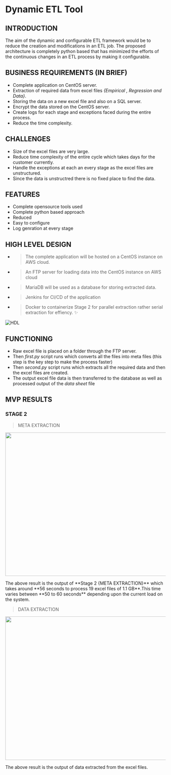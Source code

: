 # Dynamic ETL Tool

## INTRODUCTION
The aim of the dynamic and configurable ETL framework would be to reduce the creation and modifications in an ETL job.
The proposed architecture is completely python based that has minimized the efforts of the continuous changes in an ETL process by making it configurable.

## BUSINESS REQUIREMENTS (IN BRIEF)
* Complete application on CentOS server.
* Extraction of required data from excel files *{Empirical , Regression and Data}*.
* Storing the data on a new excel file and also on a SQL server.
* Encrypt the data stored on the CentOS server.
* Create logs for each stage and exceptions faced during the entire process.
* Reduce the time complexity.

## CHALLENGES 
* Size of the excel files are very large.
* Reduce time complexity of the entire cycle which takes days for the customer currently.
* Handle the exceptions at each an every stage as the excel files are unstructured.
* Since the data is unstructred there is no fixed place to find the data. 

## FEATURES
*  Complete opensource tools used
*  Complete python based approach
*  Reduced 
*  Easy to configure
*  Log genration at every stage

## HIGH LEVEL DESIGN
* > The complete application will be hosted on a CentOS instance on AWS cloud. 
* > An FTP server for loading data into the CentOS instance on AWS cloud
* > MariaDB will be used as a database for storing extracted data.
* > Jenkins for CI/CD of the application
* > Docker to containerize Stage 2 for parallel extraction rather serial extraction for effiency. :sparkles:

<img alt="HDL" src="https://github.com/srvk-99/ETL_Tool/blob/master/images/HDL.png"/>

## FUNCTIONING 
* Raw excel file is placed on a folder through the FTP server.
* Then *first.py* script runs which converts all the files into meta files (this step is the key step to make the process faster)
* Then *second.py* script runs which extracts all the required data and then the excel files are created.
* The output excel file data is then transferred to the database as well as processed output of the *data sheet* file

## MVP RESULTS
### STAGE 2

> META EXTRACTION
<p align="center">
  <img width="1000" height="450" src="https://github.com/srvk-99/ETL_Tool/blob/master/gifs/first.gif">
</p>
The above result is the output of **Stage 2 {META EXTRACTION}** which takes around **56 seconds to process 19 excel files of 1.1 GB**.This time varies between **50 to 60 seconds** depending upon the current load on the system.

> DATA EXTRACTION
<p align="center">
  <img width="1000" height="450" src="https://github.com/srvk-99/ETL_Tool/blob/master/gifs/second.gif">
</p>
The above result is the output of data extracted from the excel files.
